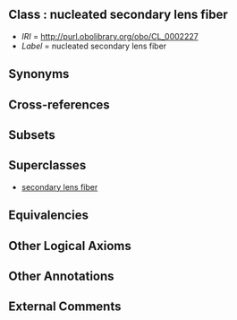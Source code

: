 
## Class : nucleated secondary lens fiber

 * *IRI* = http://purl.obolibrary.org/obo/CL_0002227
 * *Label* = nucleated secondary lens fiber

## Synonyms


## Cross-references


## Subsets


## Superclasses

 * [secondary lens fiber](../../CL/25/CL_0002225.md)

## Equivalencies


## Other Logical Axioms


## Other Annotations


## External Comments

